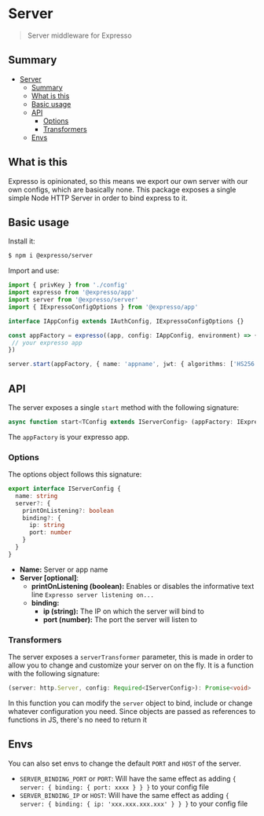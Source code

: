 # Server

> Server middleware for Expresso

## Summary

- [Server](#server)
  - [Summary](#summary)
  - [What is this](#what-is-this)
  - [Basic usage](#basic-usage)
  - [API](#api)
    - [Options](#options)
    - [Transformers](#transformers)
  - [Envs](#envs)

## What is this

Expresso is opinionated, so this means we export our own server with our own configs, which are basically none. This package exposes a single simple Node HTTP Server in order to bind express to it.

## Basic usage

Install it:

```sh
$ npm i @expresso/server
```

Import and use:

```ts
import { privKey } from './config'
import expresso from '@expresso/app'
import server from '@expresso/server'
import { IExpressoConfigOptions } from '@expresso/app'

interface IAppConfig extends IAuthConfig, IExpressoConfigOptions {}

const appFactory = expresso((app, config: IAppConfig, environment) => {
 // your expresso app
})

server.start(appFactory, { name: 'appname', jwt: { algorithms: ['HS256'], audience: 'audience', issuer: 'your-issuer', secret: privKey } })
```

## API

The server exposes a single `start` method with the following signature:

```ts
async function start<TConfig extends IServerConfig> (appFactory: IExpressoAppFactory<TConfig>, options: TConfig, serverTransformer?: IServerTransformer)
```

The `appFactory` is your expresso app.

### Options

The options object follows this signature:

```ts
export interface IServerConfig {
  name: string
  server?: {
    printOnListening?: boolean
    binding?: {
      ip: string
      port: number
    }
  }
}
```

- **Name:** Server or app name
- **Server [optional]**:
  - **printOnListening (boolean):** Enables or disables the informative text line `Expresso server listening on...`
  - **binding:**
    - **ip (string):** The IP on which the server will bind to
    - **port (number):** The port the server will listen to

### Transformers

The server exposes a `serverTransformer` parameter, this is made in order to allow you to change and customize your server on on the fly. It is a function with the following signature:

```ts
(server: http.Server, config: Required<IServerConfig>): Promise<void>
```

In this function you can modify the `server` object to bind, include or change whatever configuration you need. Since objects are passed as references to functions in JS, there's no need to return it

## Envs

You can also set envs to change the default `PORT` and `HOST` of the server.

- `SERVER_BINDING_PORT` or `PORT`: Will have the same effect as adding `{ server: { binding: { port: xxxx } } }` to your config file
- `SERVER_BINDING_IP` or `HOST`: Will have the same effect as adding `{ server: { binding: { ip: 'xxx.xxx.xxx.xxx' } } }` to your config file
